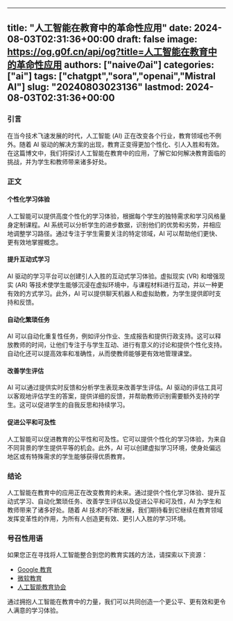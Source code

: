 
---
title: "人工智能在教育中的革命性应用"
date: 2024-08-03T02:31:36+00:00
draft: false
image: https://og.g0f.cn/api/og?title=人工智能在教育中的革命性应用
authors: ["naiveのai"]
categories: ["ai"]
tags: ["chatgpt","sora","openai","Mistral AI"]
slug: "20240803023136"
lastmod: 2024-08-03T02:31:36+00:00
---
### 引言

在当今技术飞速发展的时代，人工智能 (AI) 正在改变各个行业，教育领域也不例外。随着 AI 驱动的解决方案的出现，教育正变得更加个性化、引人入胜和有效。在这篇博文中，我们将探讨人工智能在教育中的应用，了解它如何解决教育面临的挑战，并为学生和教师带来诸多好处。

### 正文

#### 个性化学习体验

人工智能可以提供高度个性化的学习体验，根据每个学生的独特需求和学习风格量身定制课程。AI 系统可以分析学生的进步数据，识别他们的优势和劣势，并相应地调整学习路径。通过专注于学生需要关注的特定领域，AI 可以帮助他们更快、更有效地掌握概念。

#### 提升互动式学习

AI 驱动的学习平台可以创建引人入胜的互动式学习体验。虚拟现实 (VR) 和增强现实 (AR) 等技术使学生能够沉浸在虚拟环境中，与课程材料进行互动，并以一种更有效的方式学习。此外，AI 可以提供聊天机器人和虚拟助教，为学生提供即时支持和反馈。

#### 自动化繁琐任务

AI 可以自动化重复性任务，例如评分作业、生成报告和提供行政支持。这可以释放教师的时间，让他们专注于与学生互动、进行有意义的讨论和提供个性化支持。自动化还可以提高效率和准确性，从而使教师能够更有效地管理课堂。

#### 改善学生评估

AI 可以通过提供实时反馈和分析学生表现来改善学生评估。AI 驱动的评估工具可以客观地评估学生的答案，提供详细的反馈，并帮助教师识别需要额外支持的学生。这可以促进学生的自我反思和持续学习。

#### 促进公平和可及性

人工智能可以促进教育的公平性和可及性。它可以提供个性化的学习体验，为来自不同背景的学生提供平等的机会。此外，AI 可以创建虚拟学习环境，使身处偏远地区或有特殊需求的学生能够获得优质教育。

### 结论

人工智能在教育中的应用正在改变教育的未来。通过提供个性化学习体验、提升互动式学习、自动化繁琐任务、改善学生评估以及促进公平和可及性，AI 为学生和教师带来了诸多好处。随着 AI 技术的不断发展，我们期待看到它继续在教育领域发挥变革性的作用，为所有人创造更有效、更引人入胜的学习环境。

### 号召性用语

如果您正在寻找将人工智能整合到您的教育实践的方法，请探索以下资源：

* [Google 教育](https://edu.google.com/)
* [微软教育](https://education.microsoft.com/)
* [人工智能教育协会](https://www.ai-education.org/)

通过拥抱人工智能在教育中的力量，我们可以共同创造一个更公平、更有效和更令人满意的学习体验。